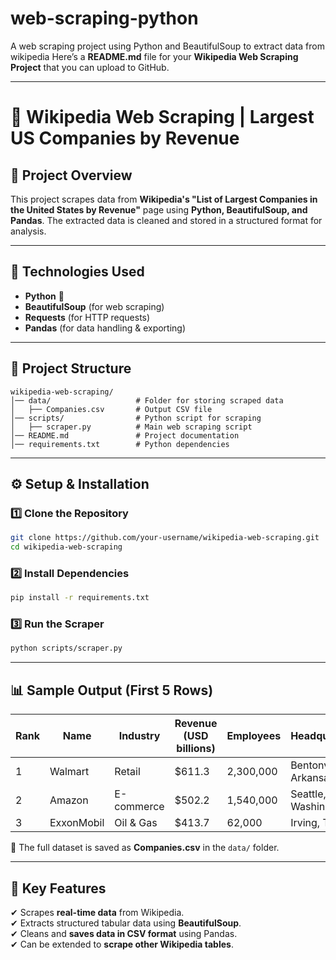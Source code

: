 # web-scraping-python
A web scraping project using Python and  BeautifulSoup to extract data from wikipedia
Here’s a **README.md** file for your **Wikipedia Web Scraping Project** that you can upload to GitHub.  

---

# **📌 Wikipedia Web Scraping | Largest US Companies by Revenue**  

## **📝 Project Overview**  
This project scrapes data from **Wikipedia's "List of Largest Companies in the United States by Revenue"** page using **Python, BeautifulSoup, and Pandas**. The extracted data is cleaned and stored in a structured format for analysis.  

---

## **🚀 Technologies Used**  
- **Python** 🐍  
- **BeautifulSoup** (for web scraping)  
- **Requests** (for HTTP requests)  
- **Pandas** (for data handling & exporting)  

---

## **📂 Project Structure**  
```
wikipedia-web-scraping/
│── data/                   # Folder for storing scraped data
│   ├── Companies.csv       # Output CSV file
│── scripts/                # Python script for scraping
│   ├── scraper.py          # Main web scraping script
│── README.md               # Project documentation
│── requirements.txt        # Python dependencies
```

---

## **⚙️ Setup & Installation**  
### **1️⃣ Clone the Repository**  
```bash
git clone https://github.com/your-username/wikipedia-web-scraping.git
cd wikipedia-web-scraping
```

### **2️⃣ Install Dependencies**  
```bash
pip install -r requirements.txt
```

### **3️⃣ Run the Scraper**  
```bash
python scripts/scraper.py
```

---

## **📊 Sample Output (First 5 Rows)**  
| Rank | Name  | Industry | Revenue (USD billions) | Employees | Headquarters |  
|------|------|----------|------------------|------------|--------------|  
| 1    | Walmart | Retail | $611.3 | 2,300,000 | Bentonville, Arkansas |  
| 2    | Amazon  | E-commerce | $502.2 | 1,540,000 | Seattle, Washington |  
| 3    | ExxonMobil | Oil & Gas | $413.7 | 62,000 | Irving, Texas |  

📌 The full dataset is saved as **Companies.csv** in the `data/` folder.  

---

## **📌 Key Features**  
✔ Scrapes **real-time data** from Wikipedia.  
✔ Extracts structured tabular data using **BeautifulSoup**.  
✔ Cleans and **saves data in CSV format** using Pandas.  
✔ Can be extended to **scrape other Wikipedia tables**.  



